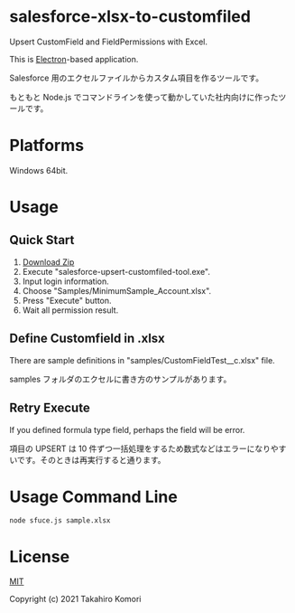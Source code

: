 # salesforce-xlsx-to-customfiled

Upsert CustomField and FieldPermissions with Excel.

This is [Electron](https://www.electronjs.org/)-based application.

Salesforce 用のエクセルファイルからカスタム項目を作るツールです。

もともと Node.js でコマンドラインを使って動かしていた社内向けに作ったツールです。

# Platforms

Windows 64bit.

# Usage

## Quick Start

1. [Download Zip](./)
2. Execute "salesforce-upsert-customfiled-tool.exe".
3. Input login information.
4. Choose "Samples/MinimumSample_Account.xlsx".
5. Press "Execute" button.
6. Wait all permission result.

## Define Customfield in .xlsx

There are sample definitions in "samples/CustomFieldTest\_\_c.xlsx" file.

samples フォルダのエクセルに書き方のサンプルがあります。

## Retry Execute

If you defined formula type field, perhaps the field will be error.

項目の UPSERT は 10 件ずつ一括処理をするため数式などはエラーになりやすいです。そのときは再実行すると通ります。

# Usage Command Line

```
node sfuce.js sample.xlsx
```

# License

[MIT](/LICENSE)

Copyright (c) 2021 Takahiro Komori
